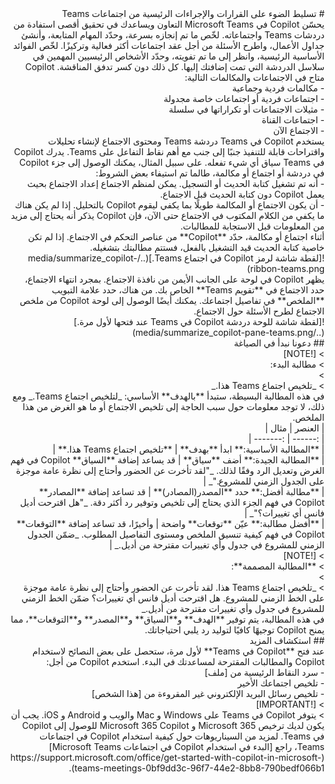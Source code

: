 <div dir="rtl">
# تسليط الضوء على القرارات والإجراءات الرئيسية من اجتماعات Teams
</div>

<div dir="rtl">
يحسّن Copilot في Microsoft Teams التعاون ويساعدك في تحقيق أقصى استفادة من دردشات Teams واجتماعاته. لخّص ما تم إنجازه بسرعة، وحدّد المهام المتابعة، وأنشئ جداول الأعمال، واطرح الأسئلة من أجل عقد اجتماعات أكثر فعالية وتركيزًا. لخّص الفوائد الأساسية الرئيسية، وانظر إلى ما تم تفويته، وحدّد الأشخاص الرئيسيين المهمين في سلاسل الدردشة التي تمت إضافتك إليها. كل ذلك دون كسر تدفق المناقشة. Copilot متاح في الاجتماعات والمكالمات التالية:
</div>

<div dir="rtl">
- مكالمات فردية وجماعية
</div>

<div dir="rtl">
- اجتماعات فردية أو اجتماعات خاصة مجدولة
</div>

<div dir="rtl">
- مثيلات الاجتماعات أو تكراراتها في سلسلة
</div>

<div dir="rtl">
- اجتماعات القناة
</div>

<div dir="rtl">
- الاجتماع الآن
</div>

<div dir="rtl">
يستخدم Copilot في Teams دردشة Teams ومحتوى الاجتماع لإنشاء تحليلات واقتراحات قابلة للتنفيذ جنبًا إلى جنب مع أهم نقاط التفاعل على Teams. يدرك Copilot في Teams سياق أي شيء تفعله. على سبيل المثال، يمكنك الوصول إلى جزء Copilot في دردشة أو اجتماع أو مكالمة، طالما تم استيفاء بعض الشروط:
</div>

<div dir="rtl">
- أنه تم تشغيل كتابة الحديث أو التسجيل. يمكن لمنظم الاجتماع إعداد الاجتماع بحيث يعمل Copilot دون كتابة الحديث قبل الاجتماع.
</div>

<div dir="rtl">
- أن يكون الاجتماع أو المكالمة طويلًا بما يكفي ليقوم Copilot بالتحليل. إذا لم يكن هناك ما يكفي من الكلام المكتوب في الاجتماع حتى الآن، فإن Copilot يذكر أنه يحتاج إلى مزيد من المعلومات قبل الاستجابة للمطالبات.
</div>

<div dir="rtl">
أثناء اجتماع أو مكالمة، حدّد **Copilot** من عناصر التحكم في الاجتماع. إذا لم تكن خاصية كتابة الحديث قيد التشغيل بالفعل، فستتم مطالبتك بتشغيله.
</div>

<div dir="rtl">
![لقطة شاشة لرمز Copilot في اجتماع Teams.](../media/summarize_copilot-ribbon-teams.png)
</div>

<div dir="rtl">
يظهر Copilot في لوحة على الجانب الأيمن من نافذة الاجتماع. بمجرد انتهاء الاجتماع، حدد الاجتماع في **تقويم Teams** الخاص بك. من هناك، حدد علامة التبويب **الملخص** في تفاصيل اجتماعك. يمكنك أيضًا الوصول إلى لوحة Copilot من ملخص الاجتماع لطرح الأسئلة حول الاجتماع.
</div>

<div dir="rtl">
![لقطة شاشة للوحة دردشة Copilot في Teams عند فتحها لأول مرة.](../media/summarize_copilot-pane-teams.png)
</div>

<div dir="rtl">
## دعونا نبدأ في الصياغة
</div>

<div dir="rtl">
> [!NOTE]
</div>
<div dir="rtl">
> مطالبة البدء:
</div>
<div dir="rtl">
>
</div>
<div dir="rtl">
> _تلخيص اجتماع Teams هذا._
</div>

<div dir="rtl">
في هذه المطالبة البسيطة، ستبدأ **بالهدف** الأساسي: _لتلخيص اجتماع Teams._ ومع ذلك، لا توجد معلومات حول سبب الحاجة إلى تلخيص الاجتماع أو ما هو الغرض من هذا الملخص.
</div>

<div dir="rtl">
| العنصر | مثال |
</div>
<div dir="rtl">
| :------ | :------- |
</div>
<div dir="rtl">
| **المطالبة الأساسية:** ابدأ **بهدف** | **تلخيص اجتماع Teams هذا.** |
</div>
<div dir="rtl">
| **المطالبة الجيدة:** أضف **سياق** | قد يساعد إضافة **السياق** Copilot في فهم الغرض وتعديل الرد وفقًا لذلك. _"لقد تأخرت عن الحضور وأحتاج إلى نظرة عامة موجزة على الجدول الزمني للمشروع."_ |
</div>
<div dir="rtl">
| **مطالبة أفضل:** حدد **المصدر(المصادر)** | قد تساعد إضافة **المصادر** Copilot في فهم الجزء الذي يحتاج إلى تلخيص وتوفير رد أكثر دقة. _"هل اقترحت أديل فانس أي تغييرات؟"_ |
</div>
<div dir="rtl">
| **أفضل مطالبة:** عيّن **توقعات** واضحة | وأخيرًا، قد تساعد إضافة **التوقعات** Copilot في فهم كيفية تنسيق الملخص ومستوى التفاصيل المطلوب. _ضمّن الجدول الزمني للمشروع في جدول وأي تغييرات مقترحة من أديل._ |
</div>

<div dir="rtl">
> [!NOTE]
</div>
<div dir="rtl">
> **المطالبة المصممة**:
</div>
<div dir="rtl">
>
</div>
<div dir="rtl">
> _تلخيص اجتماع Teams هذا. لقد تأخرت عن الحضور وأحتاج إلى نظرة عامة موجزة على الخط الزمني للمشروع. هل اقترحت أديل فانس أي تغييرات؟ ضمّن الخط الزمني للمشروع في جدول وأي تغييرات مقترحة من أديل._
</div>

<div dir="rtl">
في هذه المطالبة، يتم توفير **الهدف** و**السياق** و**المصدر** و**التوقعات**، مما يمنح Copilot توجيهًا كافيًا لتوليد رد يلبي احتياجاتك.
</div>

<div dir="rtl">
## استكشاف المزيد
</div>

<div dir="rtl">
عند فتح **Copilot في Teams** لأول مرة، ستحصل على بعض النصائح لاستخدام Copilot والمطالبات المقترحة لمساعدتك في البدء. استخدم Copilot من أجل:
</div>

<div dir="rtl">
- سرد النقاط الرئيسية من [ملف]
</div>

<div dir="rtl">
- تلخيص اجتماعك الأخير
</div>

<div dir="rtl">
- تلخيص رسائل البريد الإلكتروني غير المقروءة من [هذا الشخص]
</div>

<div dir="rtl">
> [!IMPORTANT]
</div>
<div dir="rtl">
> يتوفر Copilot في Teams على Windows و Mac والويب و Android و iOS. يجب أن يكون لديك ترخيص Microsoft 365 و Microsoft 365 Copilot للوصول إلى Copilot في Teams. لمزيد من السيناريوهات حول كيفية استخدام Copilot في اجتماعات Teams، راجع [البدء في استخدام Copilot في اجتماعات Microsoft Teams](https://support.microsoft.com/office/get-started-with-copilot-in-microsoft-teams-meetings-0bf9dd3c-96f7-44e2-8bb8-790bedf066b1).
</div>
